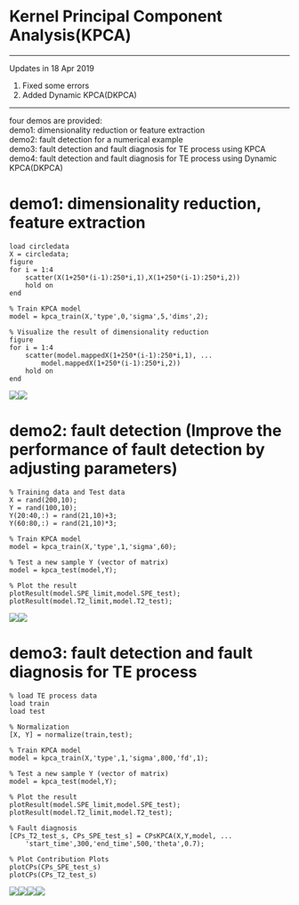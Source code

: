 Kernel Principal Component Analysis(KPCA)  
===
---------------------------------------------------------
Updates in 18 Apr 2019	
1. Fixed some errors 
2. Added Dynamic KPCA(DKPCA)
---------------------------------------------------------  

four demos are provided:  
demo1: dimensionality reduction or feature extraction  
demo2: fault detection for a numerical example  
demo3: fault detection and fault diagnosis for TE process using KPCA  
demo4: fault detection and fault diagnosis for TE process using Dynamic KPCA(DKPCA)

demo1: dimensionality reduction, feature extraction  
=
    load circledata
    X = circledata;
    figure
    for i = 1:4
        scatter(X(1+250*(i-1):250*i,1),X(1+250*(i-1):250*i,2))
        hold on
    end

    % Train KPCA model
    model = kpca_train(X,'type',0,'sigma',5,'dims',2);

    % Visualize the result of dimensionality reduction
    figure
    for i = 1:4
        scatter(model.mappedX(1+250*(i-1):250*i,1), ... 
            model.mappedX(1+250*(i-1):250*i,2))
        hold on
    end
![](img/demo1_1.png)![](img/demo1_2.png)  
  
demo2: fault detection (Improve the performance of fault detection by adjusting parameters)  
=
    % Training data and Test data
    X = rand(200,10);
    Y = rand(100,10);
    Y(20:40,:) = rand(21,10)+3;
    Y(60:80,:) = rand(21,10)*3;

    % Train KPCA model
    model = kpca_train(X,'type',1,'sigma',60);

    % Test a new sample Y (vector of matrix)
    model = kpca_test(model,Y);

    % Plot the result
    plotResult(model.SPE_limit,model.SPE_test);
    plotResult(model.T2_limit,model.T2_test);
![](img/demo2_SPE.png)![](img/demo2_T2.png) 
  
demo3: fault detection and fault diagnosis for TE process  
=
    % load TE process data
    load train
    load test

    % Normalization 
    [X, Y] = normalize(train,test);

    % Train KPCA model
    model = kpca_train(X,'type',1,'sigma',800,'fd',1);

    % Test a new sample Y (vector of matrix)
    model = kpca_test(model,Y);

    % Plot the result
    plotResult(model.SPE_limit,model.SPE_test);
    plotResult(model.T2_limit,model.T2_test);

    % Fault diagnosis
    [CPs_T2_test_s, CPs_SPE_test_s] = CPsKPCA(X,Y,model, ... 
        'start_time',300,'end_time',500,'theta',0.7);

    % Plot Contribution Plots
    plotCPs(CPs_SPE_test_s)
    plotCPs(CPs_T2_test_s)
![](img/demo3_SPE.png)![](img/demo3_T2.png)![](img/demo3_SPE_fd.png)![](img/demo3_T2_fd.png)
